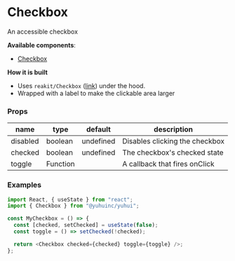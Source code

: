 # Checkbox

An accessible checkbox

**Available components**:

- [Checkbox](#checkbox)

**How it is built**

- Uses `reakit/Checkbox` ([link](https://reakit.io/docs/checkbox/)) under the hood.
- Wrapped with a label to make the clickable area larger

### Props

| name     | type     | default   | description                    |
| -------- | -------- | --------- | ------------------------------ |
| disabled | boolean  | undefined | Disables clicking the checkbox |
| checked  | boolean  | undefined | The checkbox's checked state   |
| toggle   | Function |           | A callback that fires onClick  |

### Examples

```javascript
import React, { useState } from "react";
import { Checkbox } from "@yuhuinc/yuhui";

const MyCheckbox = () => {
  const [checked, setChecked] = useState(false);
  const toggle = () => setChecked(!checked);

  return <Checkbox checked={checked} toggle={toggle} />;
};
```
